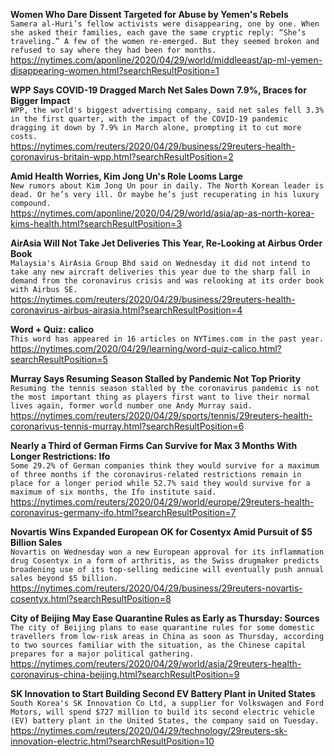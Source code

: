 **Women Who Dare Dissent Targeted for Abuse by Yemen's Rebels**\
`Samera al-Huri’s fellow activists were disappearing, one by one. When she asked their families, each gave the same cryptic reply: “She’s traveling.” A few of the women re-emerged. But they seemed broken and refused to say where they had been for months.`\
https://nytimes.com/aponline/2020/04/29/world/middleeast/ap-ml-yemen-disappearing-women.html?searchResultPosition=1

**WPP Says COVID-19 Dragged March Net Sales Down 7.9%, Braces for Bigger Impact**\
`WPP, the world's biggest advertising company, said net sales fell 3.3% in the first quarter, with the impact of the COVID-19 pandemic dragging it down by 7.9% in March alone, prompting it to cut more costs. `\
https://nytimes.com/reuters/2020/04/29/business/29reuters-health-coronavirus-britain-wpp.html?searchResultPosition=2

**Amid Health Worries, Kim Jong Un's Role Looms Large**\
`New rumors about Kim Jong Un pour in daily. The North Korean leader is dead. Or he’s very ill. Or maybe he’s just recuperating in his luxury compound. `\
https://nytimes.com/aponline/2020/04/29/world/asia/ap-as-north-korea-kims-health.html?searchResultPosition=3

**AirAsia Will Not Take Jet Deliveries This Year, Re-Looking at Airbus Order Book**\
`Malaysia's AirAsia Group Bhd said on Wednesday it did not intend to take any new aircraft deliveries this year due to the sharp fall in demand from the coronavirus crisis and was relooking at its order book with Airbus SE.`\
https://nytimes.com/reuters/2020/04/29/business/29reuters-health-coronavirus-airbus-airasia.html?searchResultPosition=4

**Word + Quiz: calico**\
`This word has appeared in 16 articles on NYTimes.com in the past year.`\
https://nytimes.com/2020/04/29/learning/word-quiz-calico.html?searchResultPosition=5

**Murray Says Resuming Season Stalled by Pandemic Not Top Priority**\
`Resuming the tennis season stalled by the coronavirus pandemic is not the most important thing as players first want to live their normal lives again, former world number one Andy Murray said.`\
https://nytimes.com/reuters/2020/04/29/sports/tennis/29reuters-health-coronarivus-tennis-murray.html?searchResultPosition=6

**Nearly a Third of German Firms Can Survive for Max 3 Months With Longer Restrictions: Ifo**\
`Some 29.2% of German companies think they would survive for a maximum of three months if the coronavirus-related restrictions remain in place for a longer period while 52.7% said they would survive for a maximum of six months, the Ifo institute said.`\
https://nytimes.com/reuters/2020/04/29/world/europe/29reuters-health-coronavirus-germany-ifo.html?searchResultPosition=7

**Novartis Wins Expanded European OK for Cosentyx Amid Pursuit of $5 Billion Sales**\
`Novartis on Wednesday won a new European approval for its inflammation drug Cosentyx in a form of arthritis, as the Swiss drugmaker predicts broadening use of its top-selling medicine will eventually push annual sales beyond $5 billion. `\
https://nytimes.com/reuters/2020/04/29/business/29reuters-novartis-cosentyx.html?searchResultPosition=8

**City of Beijing May Ease Quarantine Rules as Early as Thursday: Sources**\
`The city of Beijing plans to ease quarantine rules for some domestic travellers from low-risk areas in China as soon as Thursday, according to two sources familiar with the situation, as the Chinese capital prepares for a major political gathering.`\
https://nytimes.com/reuters/2020/04/29/world/asia/29reuters-health-coronavirus-china-beijing.html?searchResultPosition=9

**SK Innovation to Start Building Second EV Battery Plant in United States**\
`South Korea's SK Innovation Co Ltd, a supplier for Volkswagen and Ford Motors, will spend $727 million to build its second electric vehicle (EV) battery plant in the United States, the company said on Tuesday.`\
https://nytimes.com/reuters/2020/04/29/technology/29reuters-sk-innovation-electric.html?searchResultPosition=10

